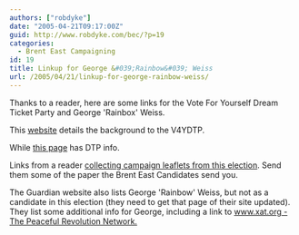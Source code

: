 ```yaml
---
authors: ["robdyke"]
date: "2005-04-21T09:17:00Z"
guid: http://www.robdyke.com/bec/?p=19
categories:
  - Brent East Campaigning
id: 19
title: Linkup for George &#039;Rainbow&#039; Weiss
url: /2005/04/21/linkup-for-george-rainbow-weiss/
---
```

Thanks to a reader, here are some links for the Vote For Yourself Dream Ticket Party and George 'Rainbox' Weiss.

This [website](http://www.hydatum.com/) details the background to the V4YDTP.

While [this page](http://www.hydatum.com/page16.html) has DTP info.

Links from a reader [collecting campaign leaflets from this election](http://leaflets2005.blogspot.com/). Send them some of the paper the Brent East Candidates send you.

The Guardian website also lists George 'Rainbow' Weiss, but not as a candidate in this election (they need to get that page of their site updated). They list some additional info for George, including a link to [www.xat.org - The Peaceful Revolution Network.](http://www.xat.org)